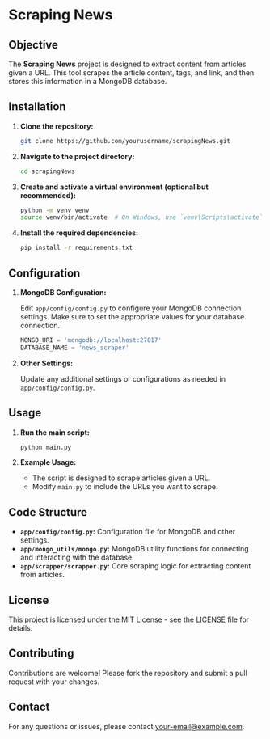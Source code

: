 # Scraping News

## Objective

The **Scraping News** project is designed to extract content from articles given a URL. This tool scrapes the article content, tags, and link, and then stores this information in a MongoDB database.



## Installation

1. **Clone the repository:**

    ```bash
    git clone https://github.com/yourusername/scrapingNews.git
    ```

2. **Navigate to the project directory:**

    ```bash
    cd scrapingNews
    ```

3. **Create and activate a virtual environment (optional but recommended):**

    ```bash
    python -m venv venv
    source venv/bin/activate  # On Windows, use `venv\Scripts\activate`
    ```

4. **Install the required dependencies:**

    ```bash
    pip install -r requirements.txt
    ```

## Configuration

1. **MongoDB Configuration:**

    Edit `app/config/config.py` to configure your MongoDB connection settings. Make sure to set the appropriate values for your database connection.

    ```python
    MONGO_URI = 'mongodb://localhost:27017'
    DATABASE_NAME = 'news_scraper'
    ```

2. **Other Settings:**

    Update any additional settings or configurations as needed in `app/config/config.py`.

## Usage

1. **Run the main script:**

    ```bash
    python main.py
    ```

2. **Example Usage:**

    - The script is designed to scrape articles given a URL.
    - Modify `main.py` to include the URLs you want to scrape.

## Code Structure

- **`app/config/config.py`:** Configuration file for MongoDB and other settings.
- **`app/mongo_utils/mongo.py`:** MongoDB utility functions for connecting and interacting with the database.
- **`app/scrapper/scrapper.py`:** Core scraping logic for extracting content from articles.

## License

This project is licensed under the MIT License - see the [LICENSE](LICENSE) file for details.

## Contributing

Contributions are welcome! Please fork the repository and submit a pull request with your changes.

## Contact

For any questions or issues, please contact [your-email@example.com](mailto:your-email@example.com).


